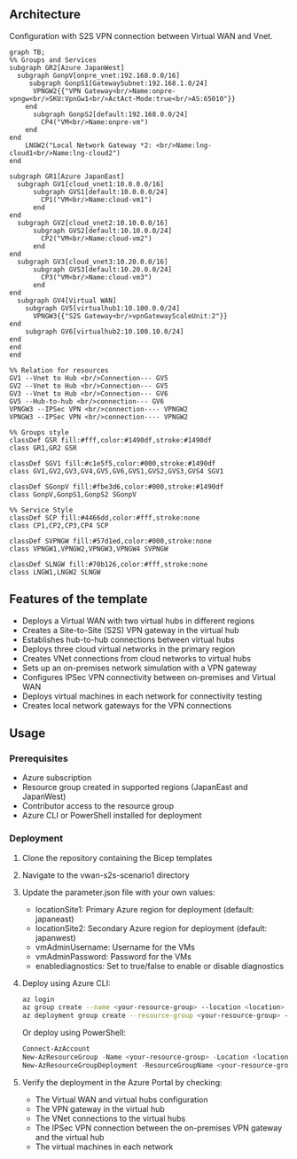 ## Architecture
Configuration with S2S VPN connection between Virtual WAN and Vnet.

```mermaid
graph TB;
%% Groups and Services
subgraph GR2[Azure JapanWest]
  subgraph GonpV[onpre_vnet:192.168.0.0/16]
     subgraph GonpS1[GatewaySubnet:192.168.1.0/24]
      VPNGW2{{"VPN Gateway<br/>Name:onpre-vpngw<br/>SKU:VpnGw1<br/>ActAct-Mode:true<br/>AS:65010"}}
    end
      subgraph GonpS2[default:192.168.0.0/24]
        CP4("VM<br/>Name:onpre-vm")
    end
end
    LNGW2("Local Network Gateway *2: <br/>Name:lng-cloud1<br/>Name:lng-cloud2")
end

subgraph GR1[Azure JapanEast]
  subgraph GV1[cloud_vnet1:10.0.0.0/16]
      subgraph GVS1[default:10.0.0.0/24]
        CP1("VM<br/>Name:cloud-vm1")
      end
end
  subgraph GV2[cloud_vnet2:10.10.0.0/16]
      subgraph GVS2[default:10.10.0.0/24]
        CP2("VM<br/>Name:cloud-vm2")
      end
end
  subgraph GV3[cloud_vnet3:10.20.0.0/16]
      subgraph GVS3[default:10.20.0.0/24]
        CP3("VM<br/>Name:cloud-vm3")
      end
end
  subgraph GV4[Virtual WAN]
    subgraph GV5[virtualhub1:10.100.0.0/24]
      VPNGW3{{"S2S Gateway<br/>vpnGatewayScaleUnit:2"}}
end
    subgraph GV6[virtualhub2:10.100.10.0/24]
end
end
end

%% Relation for resources
GV1 --Vnet to Hub <br/>Connection--- GV5
GV2 --Vnet to Hub <br/>Connection--- GV5
GV3 --Vnet to Hub <br/>Connection--- GV6
GV5 --Hub-to-hub <br/>connection--- GV6
VPNGW3 --IPSec VPN <br/>connection---- VPNGW2
VPNGW3 --IPSec VPN <br/>connection---- VPNGW2

%% Groups style
classDef GSR fill:#fff,color:#1490df,stroke:#1490df
class GR1,GR2 GSR

classDef SGV1 fill:#c1e5f5,color:#000,stroke:#1490df
class GV1,GV2,GV3,GV4,GV5,GV6,GVS1,GVS2,GVS3,GVS4 SGV1

classDef SGonpV fill:#fbe3d6,color:#000,stroke:#1490df
class GonpV,GonpS1,GonpS2 SGonpV
 
%% Service Style
classDef SCP fill:#4466dd,color:#fff,stroke:none
class CP1,CP2,CP3,CP4 SCP

classDef SVPNGW fill:#57d1ed,color:#000,stroke:none
class VPNGW1,VPNGW2,VPNGW3,VPNGW4 SVPNGW

classDef SLNGW fill:#70b126,color:#fff,stroke:none
class LNGW1,LNGW2 SLNGW

```

## Features of the template

- Deploys a Virtual WAN with two virtual hubs in different regions
- Creates a Site-to-Site (S2S) VPN gateway in the virtual hub
- Establishes hub-to-hub connections between virtual hubs
- Deploys three cloud virtual networks in the primary region
- Creates VNet connections from cloud networks to virtual hubs
- Sets up an on-premises network simulation with a VPN gateway
- Configures IPSec VPN connectivity between on-premises and Virtual WAN
- Deploys virtual machines in each network for connectivity testing
- Creates local network gateways for the VPN connections

## Usage

### Prerequisites
- Azure subscription
- Resource group created in supported regions (JapanEast and JapanWest)
- Contributor access to the resource group
- Azure CLI or PowerShell installed for deployment

### Deployment

1. Clone the repository containing the Bicep templates
2. Navigate to the vwan-s2s-scenario1 directory
3. Update the parameter.json file with your own values:
   - locationSite1: Primary Azure region for deployment (default: japaneast)
   - locationSite2: Secondary Azure region for deployment (default: japanwest)
   - vmAdminUsername: Username for the VMs
   - vmAdminPassword: Password for the VMs
   - enablediagnostics: Set to true/false to enable or disable diagnostics

4. Deploy using Azure CLI:
   ```bash
   az login
   az group create --name <your-resource-group> --location <location>
   az deployment group create --resource-group <your-resource-group> --template-file main.bicep --parameters parameter.json
   ```

   Or deploy using PowerShell:
   ```powershell
   Connect-AzAccount
   New-AzResourceGroup -Name <your-resource-group> -Location <location>
   New-AzResourceGroupDeployment -ResourceGroupName <your-resource-group> -TemplateFile main.bicep -TemplateParameterFile parameter.json
   ```

5. Verify the deployment in the Azure Portal by checking:
   - The Virtual WAN and virtual hubs configuration
   - The VPN gateway in the virtual hub
   - The VNet connections to the virtual hubs
   - The IPSec VPN connection between the on-premises VPN gateway and the virtual hub
   - The virtual machines in each network
